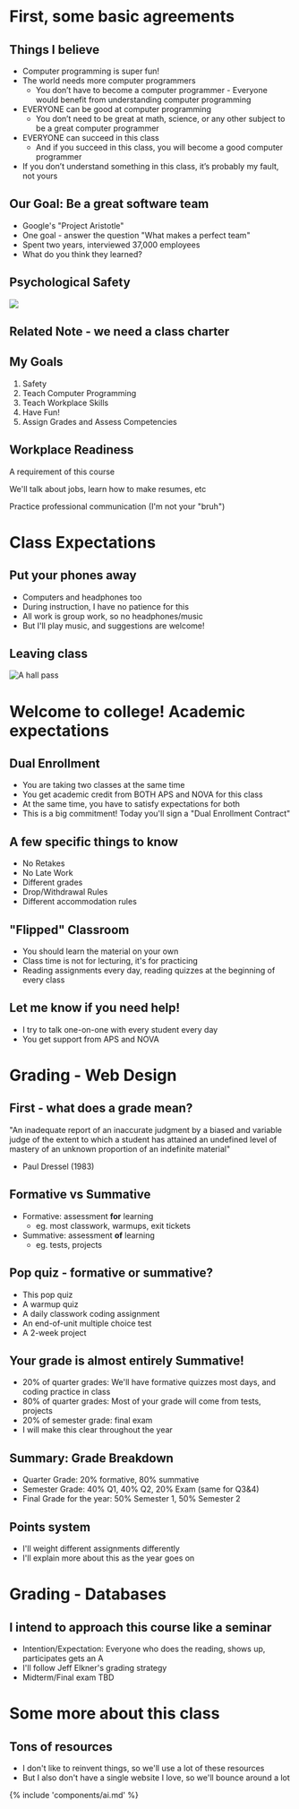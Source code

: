 
# First, some basic agreements

## Things I believe
- Computer programming is super fun!
- The world needs more computer programmers
    - You don’t have to become a computer programmer - Everyone would benefit from understanding computer programming
- EVERYONE can be good at computer programming
    - You don’t need to be great at math, science, or any other subject to be a great computer programmer
- EVERYONE can succeed in this class
    - And if you succeed in this class, you will become a good computer programmer
- If you don’t understand something in this class, it’s probably my fault, not yours

## Our Goal: Be a great software team
- Google's "Project Aristotle"
- One goal - answer the question "What makes a perfect team"
- Spent two years, interviewed 37,000 employees
- What do you think they learned?

## Psychological Safety
![](../images/psych_safety.jpg)

## Related Note - we need a class charter

## My Goals
1. Safety
2. Teach Computer Programming
3. Teach Workplace Skills
4. Have Fun!
5. Assign Grades and Assess Competencies

## Workplace Readiness
A requirement of this course

We'll talk about jobs, learn how to make resumes, etc

Practice professional communication (I'm not your "bruh")

# Class Expectations

## Put your phones away
- Computers and headphones too
- During instruction, I have no patience for this
- All work is group work, so no headphones/music
- But I'll play music, and suggestions are welcome!

## Leaving class

![A hall pass](../images/hall_pass.jpg)



# Welcome to college! Academic expectations

## Dual Enrollment
- You are taking two classes at the same time
- You get academic credit from BOTH APS and NOVA for this class
- At the same time, you have to satisfy expectations for both
- This is a big commitment! Today you'll sign a "Dual Enrollment Contract"

## A few specific things to know
- No Retakes
- No Late Work
- Different grades
- Drop/Withdrawal Rules
- Different accommodation rules

## "Flipped" Classroom
- You should learn the material on your own
- Class time is not for lecturing, it's for practicing
- Reading assignments every day, reading quizzes at the beginning of every class

## Let me know if you need help!
- I try to talk one-on-one with every student every day
- You get support from APS and NOVA

# Grading - Web Design

## First - what does a grade mean?
"An inadequate report of an inaccurate judgment by a biased and variable judge of the extent to which a student has attained an undefined level of mastery of an unknown proportion of an indefinite material" 

- Paul Dressel (1983)

## Formative vs Summative
- Formative: assessment **for** learning
    - eg. most classwork, warmups, exit tickets
- Summative: assessment **of** learning
    - eg. tests, projects

## Pop quiz - formative or summative?
- This pop quiz
- A warmup quiz
- A daily classwork coding assignment
- An end-of-unit multiple choice test
- A 2-week project

## Your grade is almost entirely Summative!
- 20% of quarter grades: We'll have formative quizzes most days, and coding practice in class
- 80% of quarter grades: Most of your grade will come from tests, projects
- 20% of semester grade: final exam
- I will make this clear throughout the year

## Summary: Grade Breakdown
- Quarter Grade: 20% formative, 80% summative
- Semester Grade: 40% Q1, 40% Q2, 20% Exam (same for Q3&4)
- Final Grade for the year: 50% Semester 1, 50% Semester 2

## Points system
- I'll weight different assignments differently
- I'll explain more about this as the year goes on

# Grading - Databases

## I intend to approach this course like a seminar
- Intention/Expectation: Everyone who does the reading, shows up, participates gets an A
- I'll follow Jeff Elkner's grading strategy
- Midterm/Final exam TBD

# Some more about this class

## Tons of resources
- I don't like to reinvent things, so we'll use a lot of these resources
- But I also don't have a single website I love, so we'll bounce around a lot


{% include 'components/ai.md' %}

